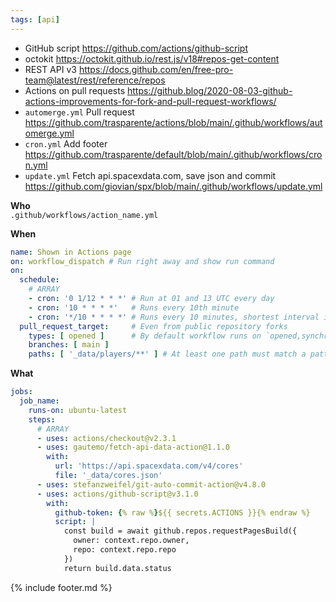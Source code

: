 ```yaml
---
tags: [api]
---
```

- GitHub script <https://github.com/actions/github-script>
- octokit <https://octokit.github.io/rest.js/v18#repos-get-content>
- REST API v3 <https://docs.github.com/en/free-pro-team@latest/rest/reference/repos>
- Actions on pull requests <https://github.blog/2020-08-03-github-actions-improvements-for-fork-and-pull-request-workflows/>
- `automerge.yml` Pull request <https://github.com/trasparente/actions/blob/main/.github/workflows/automerge.yml>
- `cron.yml` Add footer <https://github.com/trasparente/default/blob/main/.github/workflows/cron.yml>
- `update.yml` Fetch api.spacexdata.com, save json and commit https://github.com/giovian/spx/blob/main/.github/workflows/update.yml

**Who**  
`.github/workflows/action_name.yml`

**When**
```yml
name: Shown in Actions page
on: workflow_dispatch # Run right away and show run command
on:
  schedule:
    # ARRAY
    - cron: '0 1/12 * * *' # Run at 01 and 13 UTC every day
    - cron: '10 * * * *'   # Runs every 10th minute
    - cron: '*/10 * * * *' # Runs every 10 minutes, shortest interval is 5 minutes
  pull_request_target:     # Even from public repository forks
    types: [ opened ]      # By default workflow runs on `opened,synchronize,reopened` type
    branches: [ main ]
    paths: [ '_data/players/**' ] # At least one path must match a pattern to run workflow
```
**What**
```yml
jobs:
  job_name:
    runs-on: ubuntu-latest
    steps:
      # ARRAY
      - uses: actions/checkout@v2.3.1
      - uses: gautemo/fetch-api-data-action@1.1.0
        with:
          url: 'https://api.spacexdata.com/v4/cores'
          file: '_data/cores.json'
      - uses: stefanzweifel/git-auto-commit-action@v4.8.0
      - uses: actions/github-script@v3.1.0
        with:
          github-token: {% raw %}${{ secrets.ACTIONS }}{% endraw %}
          script: |
            const build = await github.repos.requestPagesBuild({
              owner: context.repo.owner,
              repo: context.repo.repo
            })
            return build.data.status
```

{% include footer.md %}
